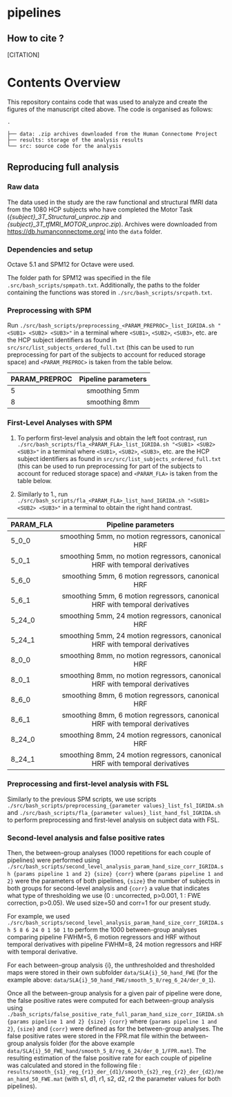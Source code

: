 # pipelines



## How to cite ?

[CITATION]

# Contents Overview
This repository contains code that was used to analyze and create the figures of the manuscript cited above. The code is organised as follows:

```
.

├── data: .zip archives downloaded from the Human Connectome Project
├── results: storage of the analysis results
└── src: source code for the analysis
```

## Reproducing full analysis

### Raw data

The data used in the study are the raw functional and structural fMRI data from the 1080 HCP subjects who have completed the Motor Task (*{subject}_3T_Structural_unproc.zip* and *{subject}_3T_tfMRI_MOTOR_unproc.zip*). Archives were downloaded from https://db.humanconnectome.org/ into the `data` folder.

### Dependencies and setup

Octave 5.1 and SPM12 for Octave were used.

The folder path for SPM12 was specified in the file `.src/bash_scripts/spmpath.txt`. Additionally, the paths to the folder containing the functions was stored in `./src/bash_scripts/srcpath.txt`.

### Preprocessing with SPM

Run  `./src/bash_scripts/preprocessing_<PARAM_PREPROC>_list_IGRIDA.sh "<SUB1> <SUB2> <SUB3>"` in a terminal where `<SUB1>`, `<SUB2>`, `<SUB3>`, etc. are the HCP subject identifiers as found in `src/src/list_subjects_ordered_full.txt` (this can be used to run preprocessing for part of the subjects to account for reduced storage space) and `<PARAM_PREPROC>` is taken from the table below.

| PARAM_PREPROC        | Pipeline parameters           |
| ------------- |:-------------:|
| 5      | smoothing 5mm |
| 8      | smoothing 8mm |

### First-Level Analyses with SPM

1. To perform first-level analysis and obtain the left foot contrast, run `./src/bash_scripts/fla_<PARAM_FLA>_list_IGRIDA.sh "<SUB1> <SUB2> <SUB3>"` in a terminal where `<SUB1>`, `<SUB2>`, `<SUB3>`, etc. are the HCP subject identifiers as found in `src/src/list_subjects_ordered_full.txt` (this can be used to run preprocessing for part of the subjects to account for reduced storage space) and `<PARAM_FLA>` is taken from the table below.

2. Similarly to 1., run `./src/bash_scripts/fla_<PARAM_FLA>_list_hand_IGRIDA.sh "<SUB1> <SUB2> <SUB3>"` in a terminal to obtain the right hand contrast.


| PARAM_FLA        | Pipeline parameters           |
| ------------- |:-------------:|
| 5_0_0      | smoothing 5mm, no motion regressors, canonical HRF |
| 5_0_1      | smoothing 5mm, no motion regressors, canonical HRF with temporal derivatives |
| 5_6_0      | smoothing 5mm, 6 motion regressors, canonical HRF  |
| 5_6_1      | smoothing 5mm, 6 motion regressors, canonical HRF with temporal derivatives  |
| 5_24_0      | smoothing 5mm, 24 motion regressors, canonical HRF  |
| 5_24_1      | smoothing 5mm, 24 motion regressors, canonical HRF with temporal derivatives  |
| 8_0_0      | smoothing 8mm, no motion regressors, canonical HRF |
| 8_0_1      | smoothing 8mm, no motion regressors, canonical HRF with temporal derivatives |
| 8_6_0      | smoothing 8mm, 6 motion regressors, canonical HRF  |
| 8_6_1      | smoothing 8mm, 6 motion regressors, canonical HRF with temporal derivatives  |
| 8_24_0      | smoothing 8mm, 24 motion regressors, canonical HRF  |
| 8_24_1      | smoothing 8mm, 24 motion regressors, canonical HRF with temporal derivatives  |


### Preprocessing and first-level analysis with FSL

Similarly to the previous SPM scripts, we use scripts `./src/bash_scripts/preprocessing_{parameter values}_list_fsl_IGRIDA.sh` and `./src/bash_scripts/fla_{parameter values}_list_hand_fsl_IGRIDA.sh` to perform preprocessing and first-level analysis on subject data with FSL.

### Second-level analysis and false positive rates

Then, the between-group analyses (1000 repetitions for each couple of pipelines) were performed using `./src/bash_scripts/second_level_analysis_param_hand_size_corr_IGRIDA.sh {params pipeline 1 and 2} {size} {corr}` where `{params pipeline 1 and 2}` were the parameters of both pipelines, `{size}` the number of subjects in both groups for second-level analysis and `{corr}` a value that indicates what type of thresholding we use (0 : uncorrected, p>0.001, 1 : FWE correction, p>0.05). We used size=50 and corr=1 for our present study.

For example, we used `./src/bash_scripts/second_level_analysis_param_hand_size_corr_IGRIDA.sh 5 8 6 24 0 1 50 1` to perform the 1000 between-group analyses comparing pipeline FWHM=5, 6 motion regressors and HRF without temporal derivatives with pipeline FWHM=8, 24 motion regressors and HRF with temporal derivative.

For each between-group analysis {i}, the unthresholded and thresholded maps were stored in their own subfolder `data/SLA{i}_50_hand_FWE` (for the example above: `data/SLA{i}_50_hand_FWE/smooth_5_8/reg_6_24/der_0_1`).

Once all the between-group analysis for a given pair of pipeline were done, the false positive rates were computed for each between-group analysis using `./bash_scripts/false_positive_rate_full_param_hand_size_corr_IGRIDA.sh {params pipeline 1 and 2} {size} {corr}` where `{params pipeline 1 and 2}`, `{size}` and `{corr}` were defined as for the between-group analyses. The false positive rates were stored in the FPR.mat file within the between-group analysis folder (for the above example `data/SLA{i}_50_FWE_hand/smooth_5_8/reg_6_24/der_0_1/FPR.mat`). The resulting estimation of the false positive rate for each couple of pipeline was calculated and stored in the following file : `results/smooth_{s1}_reg_{r1}_der_{d1}/smooth_{s2}_reg_{r2}_der_{d2}/mean_hand_50_FWE.mat` (with s1, d1, r1, s2, d2, r2 the parameter values for both pipelines).
